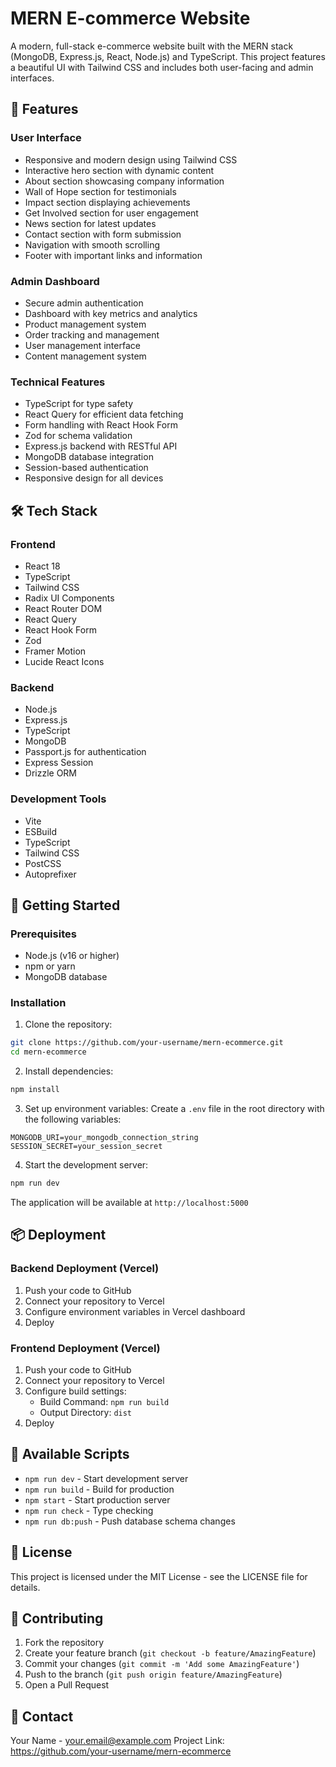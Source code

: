 # MERN E-commerce Website

A modern, full-stack e-commerce website built with the MERN stack (MongoDB, Express.js, React, Node.js) and TypeScript. This project features a beautiful UI with Tailwind CSS and includes both user-facing and admin interfaces.

## 🌟 Features

### User Interface
- Responsive and modern design using Tailwind CSS
- Interactive hero section with dynamic content
- About section showcasing company information
- Wall of Hope section for testimonials
- Impact section displaying achievements
- Get Involved section for user engagement
- News section for latest updates
- Contact section with form submission
- Navigation with smooth scrolling
- Footer with important links and information

### Admin Dashboard
- Secure admin authentication
- Dashboard with key metrics and analytics
- Product management system
- Order tracking and management
- User management interface
- Content management system

### Technical Features
- TypeScript for type safety
- React Query for efficient data fetching
- Form handling with React Hook Form
- Zod for schema validation
- Express.js backend with RESTful API
- MongoDB database integration
- Session-based authentication
- Responsive design for all devices

## 🛠️ Tech Stack

### Frontend
- React 18
- TypeScript
- Tailwind CSS
- Radix UI Components
- React Router DOM
- React Query
- React Hook Form
- Zod
- Framer Motion
- Lucide React Icons

### Backend
- Node.js
- Express.js
- TypeScript
- MongoDB
- Passport.js for authentication
- Express Session
- Drizzle ORM

### Development Tools
- Vite
- ESBuild
- TypeScript
- Tailwind CSS
- PostCSS
- Autoprefixer

## 🚀 Getting Started

### Prerequisites
- Node.js (v16 or higher)
- npm or yarn
- MongoDB database

### Installation

1. Clone the repository:
```bash
git clone https://github.com/your-username/mern-ecommerce.git
cd mern-ecommerce
```

2. Install dependencies:
```bash
npm install
```

3. Set up environment variables:
Create a `.env` file in the root directory with the following variables:
```env
MONGODB_URI=your_mongodb_connection_string
SESSION_SECRET=your_session_secret
```

4. Start the development server:
```bash
npm run dev
```

The application will be available at `http://localhost:5000`

## 📦 Deployment

### Backend Deployment (Vercel)
1. Push your code to GitHub
2. Connect your repository to Vercel
3. Configure environment variables in Vercel dashboard
4. Deploy

### Frontend Deployment (Vercel)
1. Push your code to GitHub
2. Connect your repository to Vercel
3. Configure build settings:
   - Build Command: `npm run build`
   - Output Directory: `dist`
4. Deploy

## 🔧 Available Scripts

- `npm run dev` - Start development server
- `npm run build` - Build for production
- `npm start` - Start production server
- `npm run check` - Type checking
- `npm run db:push` - Push database schema changes

## 📝 License

This project is licensed under the MIT License - see the LICENSE file for details.

## 👥 Contributing

1. Fork the repository
2. Create your feature branch (`git checkout -b feature/AmazingFeature`)
3. Commit your changes (`git commit -m 'Add some AmazingFeature'`)
4. Push to the branch (`git push origin feature/AmazingFeature`)
5. Open a Pull Request

## 📧 Contact

Your Name - your.email@example.com
Project Link: https://github.com/your-username/mern-ecommerce 